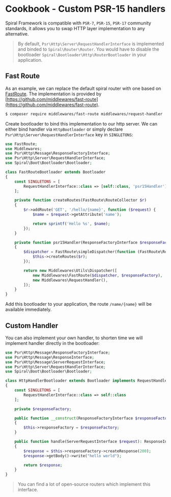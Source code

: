 # Cookbook - Custom PSR-15 handlers
Spiral Framework is compatible with `PSR-7`, `PSR-15`, `PSR-17` community standards, it allows you to swap HTTP layer implementation to any 
alternative.

> By default, `Psr\Http\Server\RequestHandlerInterface` is implemented and binded to `Spiral\Router\Router`. You would have to disable
the bootloader `Spiral\Bootloader\Http\RouterBootloader` in your application.

## Fast Route
As an example, we can replace the default spiral router with one based on [FastRoute](https://github.com/nikic/FastRoute). The implementation
is provided by [https://github.com/middlewares/fast-route](https://github.com/middlewares/fast-route).

```bash
$ composer require middlewares/fast-route middlewares/request-handler
```

Create bootloader to bind this implementation to our http server. We can either bind handler via `HttpBootloader` or simply
declare `Psr\Http\Server\RequestHandlerInterface` key in `SINGLETONS`:

```php
use FastRoute;
use Middlewares;
use Psr\Http\Message\ResponseFactoryInterface;
use Psr\Http\Server\RequestHandlerInterface;
use Spiral\Boot\Bootloader\Bootloader;

class FastRouteBootloader extends Bootloader
{
    const SINGLETONS = [
        RequestHandlerInterface::class => [self::class, 'psr15Handler']
    ];

    private function createRoutes(FastRoute\RouteCollector $r)
    {
        $r->addRoute('GET', '/hello/{name}', function ($request) {
            $name = $request->getAttribute('name');

            return sprintf('Hello %s', $name);
        });
    }

    private function psr15Handler(ResponseFactoryInterface $responseFactory)
    {
        $dispatcher = FastRoute\simpleDispatcher(function (FastRoute\RouteCollector $r) {
            $this->createRoutes($r);
        });

        return new Middlewares\Utils\Dispatcher([
            new Middlewares\FastRoute($dispatcher, $responseFactory),
            new Middlewares\RequestHandler(),
        ]);
    }
}
```

Add this bootloader to your application, the route `/name/{name}` will be available immediately.

## Custom Handler
You can also implement your own handler, to shorten time we will implement handler directly in the bootloader:

```php
use Psr\Http\Message\ResponseFactoryInterface;
use Psr\Http\Message\ResponseInterface;
use Psr\Http\Message\ServerRequestInterface;
use Psr\Http\Server\RequestHandlerInterface;
use Spiral\Boot\Bootloader\Bootloader;

class HttpHandlerBootloader extends Bootloader implements RequestHandlerInterface
{
    const SINGLETONS = [
        RequestHandlerInterface::class => self::class
    ];

    private $responseFactory;

    public function __construct(ResponseFactoryInterface $responseFactory)
    {
        $this->responseFactory = $responseFactory;
    }

    public function handle(ServerRequestInterface $request): ResponseInterface
    {
        $response = $this->responseFactory->createResponse(200);
        $response->getBody()->write("hello world");

        return $response;
    }
}
```

> You can find a lot of open-source routers which implement this interface.
